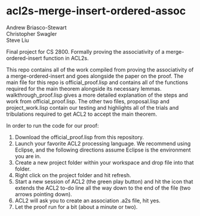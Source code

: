 # acl2s-merge-insert-ordered-assoc
Andrew Briasco-Stewart\
Christopher Swagler\
Steve Liu

Final project for CS 2800. Formally proving the associativity of a merge-ordered-insert function in ACL2s.

This repo contains all of the work compiled from proving the associativity of a merge-ordered-insert and goes alongside the paper on the proof. The main file for this repo is official_proof.lisp and contains all of the functions required for the main theorem alongside its necessary lemmas. walkthrough_proof.lisp gives a more detailed explanation of the steps and work from official_proof.lisp. The other two files, proposal.lisp and project_work.lisp contain our testing and highlights all of the trials and tribulations required to get ACL2 to accept the main theorem.


In order to run the code for our proof:
1. Download the official_proof.lisp from this repository.
2. Launch your favorite ACL2 processing language. We recommend using Eclipse, and the following directions assume Eclipse is the environment you are in.
3. Create a new project folder within your workspace and drop file into that folder.
4. Right click on the project folder and hit refresh.
5. Start a new session of ACL2 (the green play button) and hit the icon that extends the ACL2 to-do line all the way down to the end of the file (two arrows pointing down).
6. ACL2 will ask you to create an association .a2s file, hit yes.
7. Let the proof run for a bit (about a minute or two).
 
